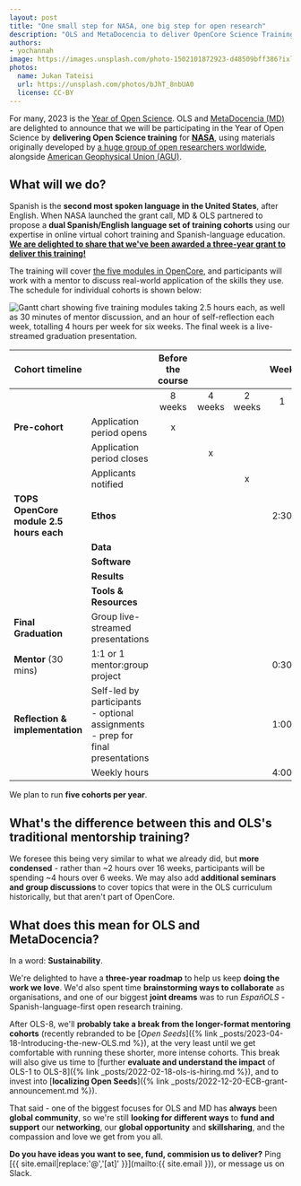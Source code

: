```yaml
---
layout: post
title: "One small step for NASA, one big step for open research"
description: "OLS and MetaDocencia to deliver OpenCore Science Training"
authors:
- yochannah
image: https://images.unsplash.com/photo-1502101872923-d48509bff386?ixlib=rb-4.0.3&ixid=MnwxMjA3fDB8MHxwaG90by1wYWdlfHx8fGVufDB8fHx8&auto=format&fit=crop&w=1032&q=80
photos:
  name: Jukan Tateisi
  url: https://unsplash.com/photos/bJhT_8nbUA0
  license: CC-BY
---
```


For many, 2023 is the [Year of Open Science](https://www.whitehouse.gov/ostp/news-updates/2023/01/11/fact-sheet-biden-harris-administration-announces-new-actions-to-advance-open-and-equitable-research/). OLS and [MetaDocencia (MD)](https://www.metadocencia.org/) are delighted to announce that we will be participating in the Year of Open Science by **delivering Open Science training** for **[NASA](https://www.nasa.gov/)**, using materials originally developed by [a huge group of open researchers worldwide](https://opensciency.github.io/sprint-content/#contributors), alongside [American Geophysical Union (AGU)](https://www.agu.org/).

## What will we do? 

Spanish is the **second most spoken language in the United States**, after English. When NASA launched the grant call, MD & OLS partnered to propose a **dual Spanish/English language set of training cohorts** using our expertise in online virtual cohort training and Spanish-language education. [**We are delighted to share that we've been awarded a three-year grant to deliver this training!**](https://www.nasa.gov/centers/marshall/news/releases/2023/nasa-boosts-open-science-through-innovative-training/)

The training will cover [the five modules in OpenCore](https://opensciency.github.io/sprint-content), and participants will work with a mentor to discuss real-world application of the skills they use. The schedule for individual cohorts is shown below: 

![Gantt chart showing five training modules taking 2.5 hours each, as well as 30 minutes of mentor discussion, and an hour of self-reflection each week, totalling 4 hours per week for six weeks. The final week is a live-streamed graduation presentation.](https://hackmd.io/_uploads/Hk-H2tEb2.png)

| **Cohort timeline** |                | Before the course |   |   | Week |   |   |   |   |   |
|---------------------|----------------|:-----------------:|:-:|:-:|:----:|:-:|:-:|:-:|:-:|:-:|
|                     |                | 8 weeks | 4 weeks |  2 weeks | 1 | 2 | 3 | 4 | 5 | 6 |
| **Pre-cohort**      |    Application period opens        |  x |  |  |   |   |   |   |   |   |
|                     |    Application period closes       |   | x |  |   |   |   |   |   |   |
|                     |    Applicants notified             |   |  | x |   |   |   |   |   |   |
| **TOPS OpenCore module 2.5 hours each** | **Ethos**  |   |   |   | 2:30 |   |   |   |   |   |
|                                         | **Data**       |   |  |   |    | 2:30 |  | |  |   |
|                                         | **Software**   |    |   |  |  |  | 2:30 |  |  |   |
|                                         | **Results**    |    |   |  |  |  |  | 2:30 |  |   |
|                                         | **Tools & Resources**  ||  |  | | |  |  | 2:30 |  |
| **Final Graduation**                    |Group live-streamed presentations | || | || |||2:30|
| **Mentor** (30 mins) | 1:1 or 1 mentor:group project || | | 0:30 | 0:30 | 0:30 | 0:30 | 0:30|
| **Reflection & implementation** | Self-led by participants <br>- optional assignments <br>- prep for final presentations | | | | 1:00 | 1:00 | 1:00 | 1:00 | 1:00 | 1:30 |
|                        | Weekly hours  |  |   |   | 4:00 | 4:00 | 4:00 | 4:00 | 4:00 | 4:00 |

We plan to run **five cohorts per year**. 
  
## What's the difference between this and OLS's traditional mentorship training? 

We foresee this being very similar to what we already did, but **more condensed** - rather than ~2 hours over 16 weeks, participants will be spending ~4 hours over 6 weeks. We may also add **additional seminars and group discussions** to cover topics that were in the OLS curriculum historically, but that aren't part of OpenCore. 

## What does this mean for OLS and MetaDocencia? 

In a word: **Sustainability**. 

We're delighted to have a **three-year roadmap** to help us keep **doing the work we love**. We'd also spent time **brainstorming ways to collaborate** as organisations, and one of our biggest **joint dreams** was to run *EspañOLS* - Spanish-language-first open research training.

After OLS-8, we'll **probably take a break from the longer-format mentoring cohorts** (recently rebranded to be [*Open Seeds*]({% link  _posts/2023-04-18-Introducing-the-new-OLS.md %}), at the very least until we get comfortable with running these shorter, more intense cohorts. This break will also give us time to [further **evaluate and understand the impact** of OLS-1 to OLS-8]({% link  _posts/2022-02-18-ols-is-hiring.md %}), and to invest into [**localizing Open Seeds**]({% link _posts/2022-12-20-ECB-grant-announcement.md %}). 

That said - one of the biggest focuses for OLS and MD has **always** been **global community**, so we're still **looking for different ways** to **fund and support** our **networking**, our **global opportunity** and **skillsharing**, and the compassion and love we get from you all. 

<i class="fa-solid fa-envelope-open-text"></i> **Do you have ideas you want to see, fund, commision us to deliver?** Ping [{{ site.email|replace:'@','[at]' }}](mailto:{{ site.email }}), or message us on Slack. 
